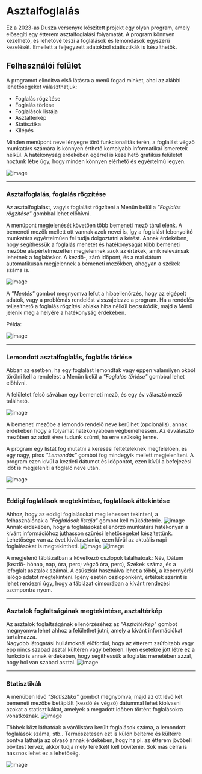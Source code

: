 # Asztalfoglalás
Ez a 2023-as Dusza versenyre készített projekt egy olyan program, amely elősegíti egy étterem asztalfoglalási folyamatát. A program könnyen kezelhető, és lehetővé teszi a foglalások és lemondások egyszerű kezelését. Emellett a feljegyzett adatokból statisztikák is készíthetők.

## Felhasználói felület
A programot elindítva első látásra a menü fogad minket, ahol az alábbi lehetőségeket választhatjuk:
- Foglalás rögzítése
- Foglalás törlése
- Foglalások listája
- Asztaltérkép
- Statisztika
- Kilépés

Minden menüpont neve lényegre törő funkcionalitás terén, a foglalást végző munkatárs számára is könnyen érthető komolyabb informatikai ismeretek nélkül. A hatékonyság érdekében egérrel is kezelhető grafikus felületet hoztunk létre úgy, hogy minden könnyen elérhető és egyértelmű legyen.

![image](https://user-images.githubusercontent.com/57862878/222977816-2e58f54f-5c51-4523-b5b7-f6e867e827a1.png)


****
### **Asztalfoglalás, foglalás rögzítése**
Az asztalfoglalást, vagyis foglalást rögzíteni a Menün belül a _"Foglalás rögzítése"_ gombbal lehet előhívni.

A menüpont megjelenését követően több bemeneti mező tárul elénk. A bemeneti mezők mellett ott vannak azok nevei is, így a foglalást lebonyolító munkatárs egyértelműen fel tudja dolgoztatni a kérést. Annak érdekében, hogy segíthessük a foglalás menetét és hatékonyságát több bemeneti mezőbe alapértelmezetten megjelennek azok az értékek, amik relevánsak lehetnek a foglaláskor. A kezdő-, záró időpont, és a mai dátum automatikusan megjelennek a bemeneti mezőkben, ahogyan a székek száma is.

![image](https://user-images.githubusercontent.com/57862878/222977835-7256170a-40d5-4e03-8e7c-46aad7ea529a.png)


A *"Mentés"* gombot megnyomva lefut a hibaellenőrzés, hogy az elgépelt adatok, vagy a problémás rendelést visszajelezze a program. Ha a rendelés teljesíthető a foglalás rögzítési ablaka hiba nélkül becsukódik, majd a Menü jelenik meg a helyére a hatékonyság érdekében.

Példa:

![image](https://user-images.githubusercontent.com/57862878/222977858-36a1f420-719d-487e-bbd5-a80ffe74984b.png)


****
### **Lemondott asztalfoglalás, foglalás törlése**
Abban az esetben, ha egy foglalást lemondtak vagy éppen valamilyen okból törölni kell a rendelést a Menün belül a _"Foglalás törlése"_ gombbal lehet előhívni.

A felületet felső sávában egy bemeneti mező, és egy év választó mező található.

![image](https://user-images.githubusercontent.com/57862878/222977902-455312d9-1989-44cb-8f87-c204dbb9519a.png)

A bemeneti mezőbe a lemondó rendelő neve kerülhet (opcionális), annak érdekében hogy a folyamat hatékonyabban végbemehessen. Az évválasztó mezőben az adott évre tudunk szűrni, ha erre szükség lenne. 

A program egy listát fog mutatni a keresési feltételeknek megfelelően, és egy nagy, piros *"Lemondás"* gombot fog mindegyik mellett megjeleníteni. A program ezen kívül a kezdeti dátumot és időpontot, ezen kívül a befejezési időt is megjeleníti a foglaló neve után.

![image](https://user-images.githubusercontent.com/57862878/222977927-c6396bad-cab7-4172-a598-f6ff79e7b132.png)

****
### **Eddigi foglalások megtekintése, foglalások áttekintése**
Ahhoz, hogy az eddigi foglalásokat meg lehessen tekinteni, a felhasználónak a *"Foglalások listája"* gombot kell működtetnie.
![image](https://user-images.githubusercontent.com/57862878/222977996-4e6a7b81-0610-450f-8cab-d8840f5cacbb.png)
Annak érdekében, hogy a foglalásokat ellenőrző munkatárs hatékonyan a kívánt információhoz juthasson szűrési lehetőségeket készítettünk. Lehetősége van az évet kiválasztania, ezen kívül az aktuális napi foglalásokat is megtekintheti.
![image](https://user-images.githubusercontent.com/57862878/222978021-bc9c2ea5-cac3-4608-b9ef-100eac8e3b44.png)
![image](https://user-images.githubusercontent.com/57862878/222978034-36708ccd-85b8-438a-814f-c375989f4daf.png)

A megjelenő táblázatban a következő oszlopok találhatóak: Név, Dátum (kezdő- hónap, nap, óra, perc; végző óra, perc), Székek száma, és a lefoglalt asztalok számai. A csúszkát használva lehet a többi, a képernyőről lelógó adatot megtekinteni. Igény esetén oszloponként, értékek szerint is lehet rendezni úgy, hogy a táblázat címsorában a kívánt rendezési szempontra nyom.

****
### **Asztalok foglaltságának megtekintése, asztaltérkép**
Az asztalok foglaltságának ellenőrzéséhez az *"Asztaltérkép"* gombot megnyomva lehet ahhoz a felülethet jutni, amely a kívánt információkat tartalmazza.  
Nagyobb látogatási hullámoknál előfordul, hogy az étterem zsúfoltabb vagy épp nincs szabad asztal kültéren vagy beltéren.
Ilyen esetekre jött létre ez a funkció is annak érdekében, hogy segíthessük a foglalás menetében azzal, hogy hol van szabad asztal.
![image](https://user-images.githubusercontent.com/57862878/222978111-30da78af-c149-49ed-ad9b-1a7079550e8d.png)


****
### **Statisztikák**
A menüben lévő *"Statisztika"* gombot megnyomva, majd az ott lévő két bemeneti mezőbe betáplált (kezdő és végző) dátummal lehet kiolvasni azokat a statisztikákat, amelyek a megadott időben történt foglalásokra vonatkoznak. 
![image](https://user-images.githubusercontent.com/57862878/222978187-53786ae7-b576-432d-a24a-2a57ede92cf3.png)

Többek közt láthatóak a várólistára került foglalások száma, a lemondott foglalások száma, stb..
Természetesen ezt is külön beltérre és kültérre bontva láthatja az olvasó annak érdekében, hogy ha pl. az étterem jövőbeli bővítést tervez, akkor tudja mely tere(ke)t kell bővítenie. Sok más célra is hasznos lehet ez a lehetőség.

![image](https://user-images.githubusercontent.com/57862878/222978156-dfa83e8e-07b9-4681-b703-b687e409bc59.png)
